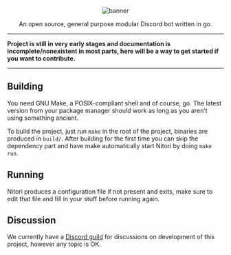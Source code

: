 <div align="center">

![banner](https://git.randomchars.net/RandomChars/FreeNitori/-/raw/master/assets/web/static/banner.png "FreeNitori")

An open source, general purpose modular Discord bot written in go.

</div>

---
**Project is still in very early stages and documentation is incomplete/nonexistent in most parts, here will be a way to get started if you want to contribute.**

---

Building
---
You need GNU Make, a POSIX-compliant shell and of course, go. The latest version from your package manager should work as long as you aren't using something ancient. 

To build the project, just run `make` in the root of the project, binaries are produced in `build/`. After building for the first time you can skip the dependency part and have make automatically start Nitori by doing `make run`.

Running
---
Nitori produces a configuration file if not present and exits, make sure to edit that file and fill in your stuff before running again.

Discussion
---
We currently have a [Discord guild](https://discord.com/invite/Tap77D3) for discussions on development of this project, however any topic is OK.